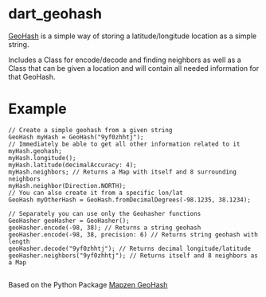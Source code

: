 # dart_geohash

[GeoHash](https://en.wikipedia.org/wiki/Geohash) is a simple way of storing a latitude/longitude
location as a simple string.

Includes a Class for encode/decode and finding neighbors as well as a Class that
can be given a location and will contain all needed information for that GeoHash.

# Example

```
// Create a simple geohash from a given string
GeoHash myHash = GeoHash("9yf0zhhtj");
// Immediately be able to get all other information related to it
myHash.geohash;
myHash.longitude();
myHash.latitude(decimalAccuracy: 4);
myHash.neighbors; // Returns a Map with itself and 8 surrounding neighbors
myHash.neighbor(Direction.NORTH);
// You can also create it from a specific lon/lat
GeoHash myOtherHash = GeoHash.fromDecimalDegrees(-98.1235, 38.1234);
```

```
// Separately you can use only the Geohasher functions
GeoHasher geoHasher = GeoHasher();
geoHasher.encode(-98, 38); // Returns a string geohash
geoHasher.encode(-98, 38, precision: 6) // Returns string geohash with length
geoHasher.decode("9yf0zhhtj"); // Returns decimal longitude/latitude
geoHasher.neighbors("9yf0zhhtj"); // Returns itself and 8 neighbors as a Map
```
## 
Based on the Python Package [Mapzen GeoHash](https://github.com/transitland/mapzen-geohash)
